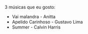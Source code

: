 3 músicas que eu gosto: 
- Vai malandra - Anitta
- Apelido Carinhoso - Gustavo Lima 
- Summer - Calvin Harris 
